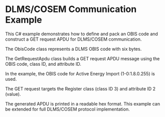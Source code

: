 # DLMS/COSEM Communication Example

This C# example demonstrates how to define and pack an OBIS code and construct a GET request APDU for DLMS/COSEM communication.

The ObisCode class represents a DLMS OBIS code with six bytes.

The GetRequestApdu class builds a GET request APDU message using the OBIS code, class ID, and attribute ID.

In the example, the OBIS code for Active Energy Import (1-0:1.8.0.255) is used.

The GET request targets the Register class (class ID 3) and attribute ID 2 (value).

The generated APDU is printed in a readable hex format.
This example can be extended for full DLMS/COSEM protocol implementation.



